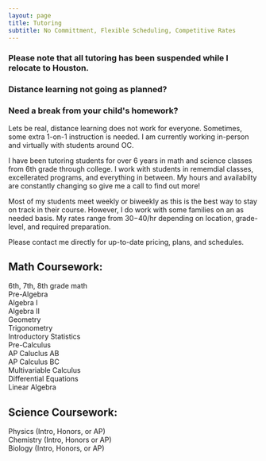 ```yaml
---
layout: page
title: Tutoring
subtitle: No Committment, Flexible Scheduling, Competitive Rates 
---
```

### Please note that all tutoring has been suspended while I relocate to Houston. 



### Distance learning not going as planned?
### Need a break from your child's homework?

Lets be real, distance learning does not work for everyone. Sometimes, some extra 1-on-1 instruction is needed. I am currently working in-person and virtually with students around OC. 

I have been tutoring students for over 6 years in math and science classes from 6th grade through college. I work with students in rememdial classes, excellerated programs, and everything in between. My hours and availabilty are constantly changing so give me a call to find out more!

Most of my students meet weekly or biweekly as this is the best way to stay on track in their course. However, I do work with some families on an as needed basis.
My rates range from $30-$40/hr depending on location, grade-level, and required preparation. 

Please contact me directly for up-to-date pricing, plans, and schedules. 

## Math Coursework:  
6th, 7th, 8th grade math  
Pre-Algebra  
Algebra I  
Algebra II  
Geometry  
Trigonometry  
Introductory Statistics  
Pre-Calculus  
AP Caluclus AB  
AP Calculus BC  
Multivariable Calculus  
Differential Equations  
Linear Algebra  


## Science Coursework:  
Physics (Intro, Honors, or AP)  
Chemistry (Intro, Honors or AP)  
Biology (Intro, Honors, or AP)  

